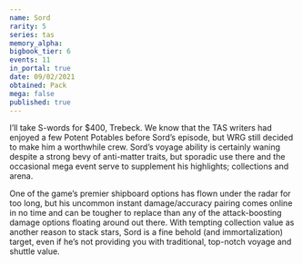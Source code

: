 ```yaml
---
name: Sord
rarity: 5
series: tas
memory_alpha:
bigbook_tier: 6
events: 11
in_portal: true
date: 09/02/2021
obtained: Pack
mega: false
published: true
---
```


I’ll take S-words for $400, Trebeck. We know that the TAS writers had enjoyed a few Potent Potables before Sord’s episode, but WRG still decided to make him a worthwhile crew. Sord’s voyage ability is certainly waning despite a strong bevy of anti-matter traits, but sporadic use there and the occasional mega event serve to supplement his highlights; collections and arena.

One of the game’s premier shipboard options has flown under the radar for too long, but his uncommon instant damage/accuracy pairing comes online in no time and can be tougher to replace than any of the attack-boosting damage options floating around out there. With tempting collection value as another reason to stack stars, Sord is a fine behold (and immortalization) target, even if he’s not providing you with traditional, top-notch voyage and shuttle value.
